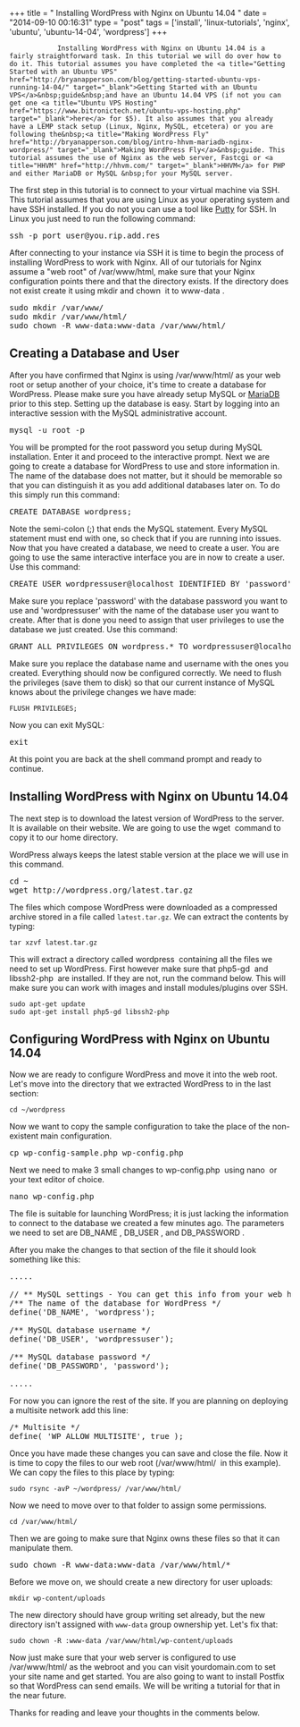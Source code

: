 +++
title = "				Installing WordPress with Nginx on Ubuntu 14.04		"
date = "2014-09-10 00:16:31"
type = "post"
tags = ['install', 'linux-tutorials', 'nginx', 'ubuntu', 'ubuntu-14-04', 'wordpress']
+++


				Installing WordPress with Nginx on Ubuntu 14.04 is a fairly straightforward task. In this tutorial we will do over how to do it. This tutorial assumes you have completed the <a title="Getting Started with an Ubuntu VPS" href="http://bryanapperson.com/blog/getting-started-ubuntu-vps-running-14-04/" target="_blank">Getting Started with an Ubuntu VPS</a>&nbsp;guide&nbsp;and have an Ubuntu 14.04 VPS (if not you can get one <a title="Ubuntu VPS Hosting" href="https://www.bitronictech.net/ubuntu-vps-hosting.php" target="_blank">here</a> for $5). It also assumes that you already have a LEMP stack setup (Linux, Nginx, MySQL, etcetera) or you are following the&nbsp;<a title="Making WordPress Fly" href="http://bryanapperson.com/blog/intro-hhvm-mariadb-nginx-wordpress/" target="_blank">Making WordPress Fly</a>&nbsp;guide. This tutorial assumes the use of Nginx as the web server, Fastcgi or <a title="HHVM" href="http://hhvm.com/" target="_blank">HHVM</a> for PHP and either MariaDB or MySQL &nbsp;for your MySQL server.

The first step in this tutorial is to connect to your virtual machine via SSH. This tutorial assumes that you are using Linux as your operating system and have SSH installed. If you do not you can use a tool like <a title="Putty SSH" href="http://www.chiark.greenend.org.uk/~sgtatham/putty/" target="_blank">Putty</a> for SSH. In Linux you just need to run the following command:
<pre class="lang:default decode:true " title="Connect to your VM using SSH">ssh -p port user@you.rip.add.res</pre>
After connecting to your instance via SSH it is time to begin the process of installing WordPress to work with Nginx. All of our tutorials for Nginx assume a "web root" of&nbsp;<span class="lang:default decode:true  crayon-inline">/var/www/html</span>, make sure that your Nginx configuration points there and that the directory exists. If the directory does not exist create it using&nbsp;<span class="lang:default decode:true  crayon-inline ">mkdir</span>&nbsp;and <span class="lang:default decode:true  crayon-inline ">chown</span>&nbsp;&nbsp;it to <span class="lang:default decode:true  crayon-inline">www-data</span>&nbsp;.
<pre class="lang:default decode:true " title="Setup Web Root">sudo mkdir /var/www/
sudo mkdir /var/www/html/
sudo chown -R www-data:www-data /var/www/html/</pre>
<h2>Creating a Database and User</h2>
After you have confirmed that Nginx is using <span class="lang:default decode:true  crayon-inline ">/var/www/html/</span>&nbsp;as your web root or setup another of your choice, it's time to&nbsp;create a database for WordPress. Please make sure you have already setup MySQL or <a title="Setup MariaDB" href="http://bryanapperson.com/blog/make-wordpress-fly-mariadb-setup-ubuntu-14/" target="_blank">MariaDB</a> prior to this step. Setting up the database is easy.&nbsp;Start&nbsp;by logging into an interactive session with the&nbsp;MySQL administrative account.
<pre class="lang:default decode:true ">mysql -u root -p</pre>
You will be prompted for the root password you setup during MySQL installation. Enter it and proceed to the interactive prompt. Next we are going to create a database for WordPress to use and store information in. The name of the database does not matter, but it should be memorable so that you can distinguish it as you add additional databases later on. To do this simply run this command:
<pre class="lang:default decode:true " title="Create a Database for WordPress">CREATE DATABASE wordpress;</pre>
Note the semi-colon (;) that ends the MySQL statement. Every&nbsp;MySQL statement must end with one, so check that if you are running into issues. Now that you have created a database, we need to create a user. You are going to use the same interactive interface you are in now to create a user. Use this command:
<pre class="">CREATE USER wordpressuser@localhost IDENTIFIED BY 'password';</pre>
Make sure you replace 'password' with the database password you want to use and 'wordpressuser' with the name of the database user you want to create. After that is done you need to assign that user privileges to use the database we just created. Use this command:
<pre class="">GRANT ALL PRIVILEGES ON wordpress.* TO wordpressuser@localhost;</pre>
Make sure you replace the database name and username with the ones you created.&nbsp;Everything should now be configured correctly. We need to flush the privileges (save them to disk)&nbsp;so that our current instance of MySQL knows about the privilege changes we have made:
<pre><code>FLUSH PRIVILEGES;</code></pre>
Now you can exit MySQL:
<pre class="lang:default decode:true ">exit</pre>
At this point you are back at the shell command prompt and ready to continue.
<h2>Installing WordPress with Nginx on Ubuntu 14.04</h2>
The next step is to download the latest version of WordPress to the server. It is available on their website. We are going to use the&nbsp;<span class="lang:default decode:true  crayon-inline ">wget</span>&nbsp;&nbsp;command to copy it to our home directory.

WordPress always keeps the latest stable version at the place we will use in this command.
<pre class="lang:default decode:true " title="Use wget to Download WordPress">cd ~
wget http://wordpress.org/latest.tar.gz</pre>
The&nbsp;files which compose WordPress were downloaded&nbsp;as a compressed archive stored in a file called <code>latest.tar.gz</code>. We can extract the contents by typing:
<pre><code>tar xzvf latest.tar.gz</code></pre>
This will extract a directory called <span class="lang:default decode:true  crayon-inline ">wordpress</span>&nbsp;&nbsp;containing all the files we need to set up WordPress. First however make sure that&nbsp;<span class="lang:default decode:true  crayon-inline ">php5-gd</span>&nbsp;&nbsp;and <span class="lang:default decode:true  crayon-inline ">libssh2-php </span>&nbsp;are installed. If they are not, run the command below. This will make sure you can work with images and install modules/plugins over SSH.
<pre><code>sudo apt-get update
sudo apt-get install php5-gd libssh2-php</code></pre>
<h2>Configuring WordPress with Nginx on Ubuntu 14.04</h2>
Now we are ready to configure WordPress and move it&nbsp;into the web root. Let's move into the directory that we extracted WordPress&nbsp;to in the last section:
<pre><code>cd ~/wordpress</code></pre>
Now we want to copy the sample configuration to take the place of the non-existent main configuration.
<pre class="lang:default decode:true ">cp wp-config-sample.php wp-config.php</pre>
Next we need to make 3 small changes to <span class="lang:default decode:true  crayon-inline ">wp-config.php</span>&nbsp;&nbsp;using <span class="lang:default decode:true  crayon-inline ">nano</span>&nbsp;&nbsp;or your text editor of choice.
<pre class="lang:default decode:true ">nano wp-config.php</pre>
The file is suitable for launching WordPress; it is just lacking the information to connect to the database we created a few minutes ago. The parameters we need to set are <span class="lang:default decode:true  crayon-inline ">DB_NAME</span>&nbsp;, <span class="lang:default decode:true  crayon-inline ">DB_USER</span>&nbsp;, and&nbsp;<span class="lang:default decode:true  crayon-inline ">DB_PASSWORD</span>&nbsp;.

After you make the changes to that section of the file it should look something like this:
<pre class="lang:default decode:true ">.....

// ** MySQL settings - You can get this info from your web host ** //
/** The name of the database for WordPress */
define('DB_NAME', 'wordpress');

/** MySQL database username */
define('DB_USER', 'wordpressuser');

/** MySQL database password */
define('DB_PASSWORD', 'password');

.....</pre>
For now you can ignore the rest of the site. If you are planning on deploying a multisite network add this line:
<pre class="lang:default decode:true ">/* Multisite */
define( 'WP_ALLOW_MULTISITE', true );</pre>
Once you have made these changes you can save and close the file. Now it is time to copy the files to our web root (<span class="lang:default decode:true  crayon-inline ">/var/www/html/</span>&nbsp; in this example). We can copy the files to this place by typing:
<pre><code>sudo rsync -avP ~/wordpress/ /var/www/html/</code></pre>
Now we need to move over to that folder to assign some permissions.
<pre><code>cd /var/www/html/</code></pre>
Then we are going to make sure that Nginx owns these files so that it can manipulate them.
<pre class="lang:default decode:true ">sudo chown -R www-data:www-data /var/www/html/*</pre>
Before we move on, we should create a new directory for user uploads:
<pre class=""><code>mkdir wp-content/uploads</code>
</pre>
The new directory should have group writing set already, but the new directory isn't assigned with <code>www-data</code> group ownership yet. Let's fix that:
<pre><code>sudo chown -R :www-data /var/www/html/wp-content/uploads</code></pre>
Now just make sure that your web server is configured to use /var/www/html/ as the webroot and you can visit yourdomain.com to set your site name and get started. You are also going to want to install Postfix so that WordPress can send emails. We will be writing a tutorial for that in the near future.

Thanks for reading and leave your thoughts in the comments below.		